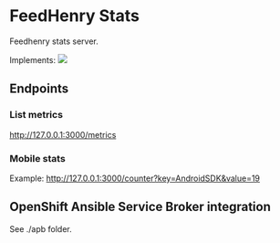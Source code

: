 # FeedHenry Stats

Feedhenry stats server.

Implements:
![](https://issues.jboss.org/secure/attachment/12429608/12429608_Analytics+%281%29.png)

## Endpoints

### List metrics

http://127.0.0.1:3000/metrics

### Mobile stats 

Example:
http://127.0.0.1:3000/counter?key=AndroidSDK&value=19


## OpenShift Ansible Service Broker integration

See ./apb folder.